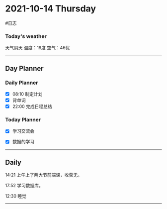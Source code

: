 # 2021-10-14 Thursday
#日志 

### Today's weather
天气阴天 
温度：19度
空气：46优

---

## Day Planner

### Daily Planner

- [x] 08:10 制定计划
- [x] 背单词
- [x] 22:00 完成日程总结

### Today Planner

- [x] 学习交流会  
- [x] 数据的学习


---
## Daily
14:21
上午上了两大节前端课，收获无。

17:52
学习数据库。

12:30
睡觉

---
